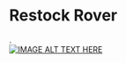 # Restock Rover 

.<br>
[![IMAGE ALT TEXT HERE](https://img.youtube.com/vi/p4YOXmm839c/0.jpg)](https://www.youtube.com/watch?v=p4YOXmm839c)
